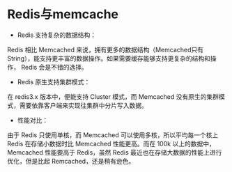 # Redis与memcache
- Redis 支持复杂的数据结构：

Redis 相比 Memcached 来说，拥有更多的数据结构（Memcached只有String），能支持更丰富的数据操作。如果需要缓存能够支持更复杂的结构和操作， Redis 会是不错的选择。
- Redis 原生支持集群模式：

在 redis3.x 版本中，便能支持 Cluster 模式，而 Memcached 没有原生的集群模式，需要依靠客户端来实现往集群中分片写入数据。
- 性能对比：

由于 Redis 只使用单核，而 Memcached 可以使用多核，所以平均每一个核上 Redis 在存储小数据时比 Memcached 性能更高。而在 100k 以上的数据中，Memcached 性能要高于 Redis，虽然 Redis 最近也在存储大数据的性能上进行优化，但是比起 Remcached，还是稍有逊色。
